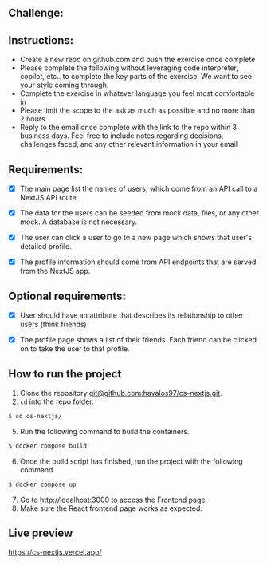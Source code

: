 ## Challenge:

## Instructions:
- Create a new repo on github.com and push the exercise once complete
- Please complete the following without leveraging code interpreter, copilot, etc.. to complete the key parts of the exercise. We want to see your style coming through.
- Complete the exercise in whatever language you feel most comfortable in
- Please limit the scope to the ask as much as possible and no more than 2 hours.
- Reply to the email once complete with the link to the repo within 3 business days. Feel free to include notes regarding decisions, challenges faced, and any other relevant information in your email


## Requirements:
- [x] The main page list the names of users, which come from an API call to a NextJS API route.
- [x] The data for the users can be seeded from mock data, files, or any other mock. A database is not necessary.
- [x] The user can click a user to go to a new page which shows that user's detailed profile.
- [x] The profile information should come from API endpoints that are served from the NextJS app.


## Optional requirements:
- [x] User should have an attribute that describes its relationship to other users (think friends)
- [x] The profile page shows a list of their friends. Each friend can be clicked on to take the user to that profile.


## How to run the project
1. Clone the repository [git@github.com:havalos97/cs-nextjs.git](git@github.com:havalos97/cs-nextjs.git).
2. `cd` into the repo folder.
```sh
$ cd cs-nextjs/
```
5. Run the following command to build the containers.
```sh
$ docker compose build
```
6. Once the build script has finished, run the project with the following command.
```sh
$ docker compose up
```
7. Go to http://localhost:3000 to access the Frontend page
9. Make sure the React frontend page works as expected.

## Live preview
https://cs-nextjs.vercel.app/
